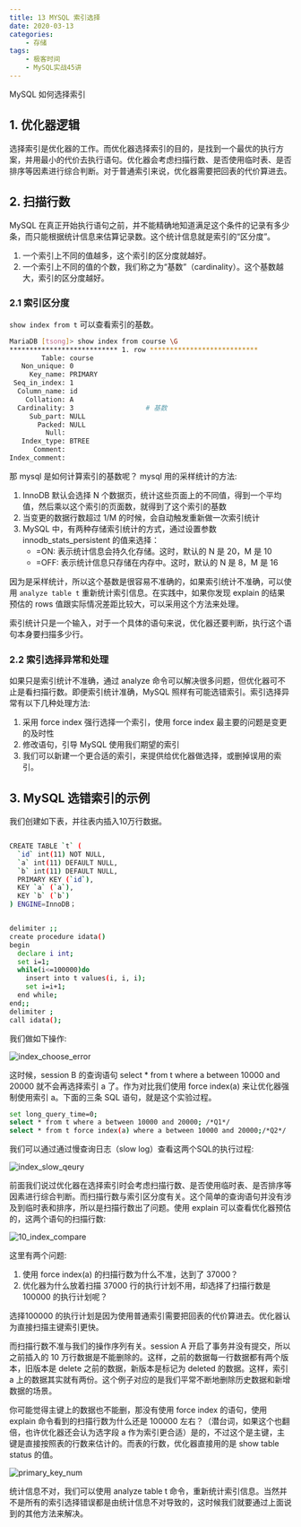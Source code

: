 ```yaml
---
title: 13 MYSQL 索引选择
date: 2020-03-13
categories:
    - 存储
tags:
    - 极客时间
    - MySQL实战45讲
---
```


MySQL 如何选择索引

<!-- more -->

## 1. 优化器逻辑
选择索引是优化器的工作。而优化器选择索引的目的，是找到一个最优的执行方案，并用最小的代价去执行语句。优化器会考虑扫描行数、是否使用临时表、是否排序等因素进行综合判断。对于普通索引来说，优化器需要把回表的代价算进去。

## 2. 扫描行数
MySQL 在真正开始执行语句之前，并不能精确地知道满足这个条件的记录有多少条，而只能根据统计信息来估算记录数。这个统计信息就是索引的“区分度”。
1. 一个索引上不同的值越多，这个索引的区分度就越好。
2. 一个索引上不同的值的个数，我们称之为“基数”（cardinality）。这个基数越大，索引的区分度越好。

### 2.1 索引区分度
`show index from t` 可以查看索引的基数。

```bash
MariaDB [tsong]> show index from course \G
*************************** 1. row ***************************
        Table: course
   Non_unique: 0
     Key_name: PRIMARY
 Seq_in_index: 1
  Column_name: id
    Collation: A
  Cardinality: 3                  # 基数
     Sub_part: NULL
       Packed: NULL
         Null:
   Index_type: BTREE
      Comment:
Index_comment:
```

那 mysql 是如何计算索引的基数呢？ mysql 用的采样统计的方法:
1. InnoDB 默认会选择 N 个数据页，统计这些页面上的不同值，得到一个平均值，然后乘以这个索引的页面数，就得到了这个索引的基数
2. 当变更的数据行数超过 1/M 的时候，会自动触发重新做一次索引统计
3. MySQL 中，有两种存储索引统计的方式，通过设置参数 innodb_stats_persistent 的值来选择：
	- =ON: 表示统计信息会持久化存储。这时，默认的 N 是 20，M 是 10
	- =OFF: 表示统计信息只存储在内存中。这时，默认的 N 是 8，M 是 16

因为是采样统计，所以这个基数是很容易不准确的，如果索引统计不准确，可以使用 `analyze table t` 重新统计索引信息。在实践中，如果你发现 explain 的结果预估的 rows 值跟实际情况差距比较大，可以采用这个方法来处理。

索引统计只是一个输入，对于一个具体的语句来说，优化器还要判断，执行这个语句本身要扫描多少行。

### 2.2 索引选择异常和处理
如果只是索引统计不准确，通过 analyze 命令可以解决很多问题，但优化器可不止是看扫描行数。即便索引统计准确，MySQL 照样有可能选错索引。索引选择异常有以下几种处理方法:
1. 采用 force index 强行选择一个索引，使用 force index 最主要的问题是变更的及时性
2. 修改语句，引导 MySQL 使用我们期望的索引
3. 我们可以新建一个更合适的索引，来提供给优化器做选择，或删掉误用的索引。

## 3. MySQL 选错索引的示例
我们创建如下表，并往表内插入10万行数据。
```bash

CREATE TABLE `t` (
  `id` int(11) NOT NULL,
  `a` int(11) DEFAULT NULL,
  `b` int(11) DEFAULT NULL,
  PRIMARY KEY (`id`),
  KEY `a` (`a`),
  KEY `b` (`b`)
) ENGINE=InnoDB；


delimiter ;;
create procedure idata()
begin
  declare i int;
  set i=1;
  while(i<=100000)do
    insert into t values(i, i, i);
    set i=i+1;
  end while;
end;;
delimiter ;
call idata();
```

我们做如下操作:

![index_choose_error](/images/mysql/MySQL45讲/index_choose_error.png)

这时候，session B 的查询语句 select * from t where a between 10000 and 20000 就不会再选择索引 a 了。作为对比我们使用 force index(a) 来让优化器强制使用索引 a。下面的三条 SQL 语句，就是这个实验过程。

```bash
set long_query_time=0;
select * from t where a between 10000 and 20000; /*Q1*/
select * from t force index(a) where a between 10000 and 20000;/*Q2*/
```

我们可以通过通过慢查询日志（slow log）查看这两个SQL的执行过程:

![index_slow_qeury](/images/mysql/MySQL45讲/index_slow_qeury.png)

前面我们说过优化器在选择索引时会考虑扫描行数、是否使用临时表、是否排序等因素进行综合判断。而扫描行数与索引区分度有关。这个简单的查询语句并没有涉及到临时表和排序，所以是扫描行数出了问题。使用 explain 可以查看优化器预估的，这两个语句的扫描行数:

![10_index_compare](/images/mysql/MySQL45讲/10_index_compare.png)

这里有两个问题:
1. 使用 force index(a) 的扫描行数为什么不准，达到了 37000？
2. 优化器为什么放着扫描 37000 行的执行计划不用，却选择了扫描行数是 100000 的执行计划呢？

选择100000 的执行计划是因为使用普通索引需要把回表的代价算进去。优化器认为直接扫描主键索引更快。

而扫描行数不准与我们的操作序列有关。session A 开启了事务并没有提交，所以之前插入的 10 万行数据是不能删除的。这样，之前的数据每一行数据都有两个版本，旧版本是 delete 之前的数据，新版本是标记为 deleted 的数据。这样，索引 a 上的数据其实就有两份。这个例子对应的是我们平常不断地删除历史数据和新增数据的场景。

你可能觉得主键上的数据也不能删，那没有使用 force index 的语句，使用 explain 命令看到的扫描行数为什么还是 100000 左右？（潜台词，如果这个也翻倍，也许优化器还会认为选字段 a 作为索引更合适）是的，不过这个是主键，主键是直接按照表的行数来估计的。而表的行数，优化器直接用的是 show table status 的值。

![primary_key_num](/images/mysql/MySQL45讲/primary_key_num.png)

统计信息不对，我们可以使用 analyze table t 命令，重新统计索引信息。当然并不是所有的索引选择错误都是由统计信息不对导致的，这时候我们就要通过上面说到的其他方法来解决。
